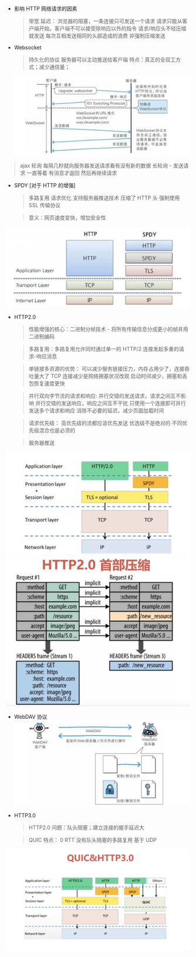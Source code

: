 - 影响 HTTP 网络请求的因素

  > 带宽
  > 延迟：
  > 浏览器的阻塞，一条连接只可发送一个请求
  > 请求只能从客户端开始，客户端不可以接受除响应以外的指令
  > 请求/响应头不经压缩就发送
  > 每次互相发送相同的头部造成的浪费
  > 非强制压缩发送

- Websocket

  > 持久化的协议
  > 服务器可以主动推送给客户端
  > 特点：真正的全双工方式；减少通信量；

  ![Websocket](./resource/Websocket.png)

> ajax 轮询 每隔几秒就向服务器发送请求看有没有新的数据
> 长轮询 - 发送请求 一直等着 有消息才返回 然后再继续请求

- SPDY [对于 HTTP 的增强]

  > 多路复用 请求优化
  > 支持服务器推送技术
  > 压缩了 HTTP 头
  > 强制使用 SSL 传输协议

  > 意义：网页速度变快，增加安全性

![SPDY](./resource/SPDY.png)

- HTTP2.0

  > 性能增强的核心：二进制分帧技术 - 将所有传输信息分成更小的帧并用二进制编码

  > 多路复用：多路复用允许同时通过单一的 HTTP/2 连接发起多重的请求-响应消息

  > 单链接多资源的优势：
  > 可以减少服务链接压力，内存占用少了，连接吞吐量大了
  > TCP 连接减少是网络拥塞状况改观
  > 启动时间减少，拥塞和丢包恢复速度更快

  > 并行双向字节流的请求和响应:
  > 并行交错的发送请求，请求之间互不影响
  > 并行交错的发送响应，响应之间互不干扰
  > 只使用一个连接即可并行发送多个请求和响应
  > 消除不必要的延迟，减少页面加载时间

  > 请求优先级：
  > 高优先级的流都应该优先发送
  > 优选级不是绝对的
  > 不同优先级混合也是必须的

  > 服务器推送

![HTTP2.0](./resource/HTTP2.0.png)
![HTTP2.0首部压缩](./resource/HTTP2.0首部压缩.png)

- WebDAV 协议
  ![WebDAV协议](./resource/WebDAV协议.png)

- HTTP3.0

  > HTTP2.0 问题：队头阻塞；建立连接的握手延迟大

  > QUIC 特点：
  > 0 RTT
  > 没有队头阻塞的多路复用
  > 基于 UDP

![QUIC&HTTP3.0](./resource/QUIC&HTTP3.0.png)

